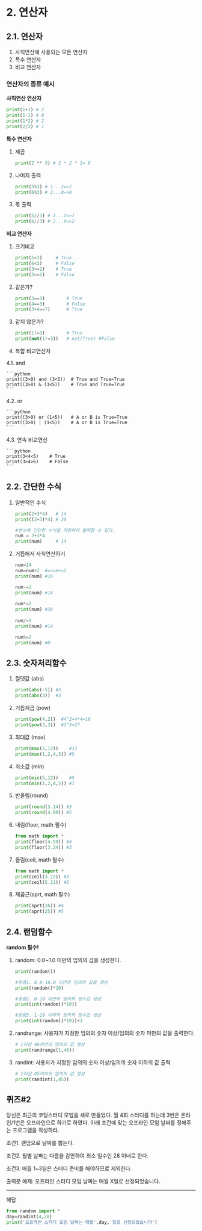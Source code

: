 # 2. 연산자
## 2.1. 연산자
1. 사칙연산에 사용되는 모든 연산자
2. 특수 연산자
3. 비교 연산자

### 연산자의 종류 예시
**사칙연산 연산자**
```python
print(1+1) # 2
print(1-1) # 0
print(1*2) # 2
print(2/2) # 1
```
**특수 연산자**
1. 제곱
    ```python
    print(2 ** 3) # 2 * 2 * 2= 8
    ```
2. 나머지 출력
    ```python
    print(5%3) # 1...2=>2
    print(6%3) # 2...0=>0
    ```
3. 몫 출력
    ```python
    print(5//3) # 1...2=>1
    print(6//3) # 2...0=>2
    ```
**비교 연산자**
1. 크기비교
    ```python
    print(5>3)     # True
    print(6<3)     # False
    print(3>=2)    # True
    print(3<=2)    # False
    ```
2. 같은가?
    ```python
    print(3==3)        # True
    print(4==3)        # False
    print(3+4==7)      # True
    ```
3. 같지 않은가?
    ```python
    print(1!=3)        # True
    print(not(1!=3))   # not(True) #False
    ```

4. 복합 비교연산자

4.1. and

    ```python
    print((3>0) and (3<5))  # True and True=True
    print((3>0) & (3<5))    # True and True=True
    ```
    
4.2. or

    ```python
    print((3>0) or (1<5))   # A or B is True=True
    print((3>0) | (1<5))    # A or B is True=True
    ```
    
4.3. 연속 비교연산

    ```python
    print(3<4<5)    # True
    print(3>4>6)    # False
    ```

## 2.2. 간단한 수식
1. 일반적인 수식
    ```python
    print(2+3*4)   # 14
    print((2+3)*4) # 20
    
    #변수에 간단한 수식을 저장하여 출력할 수 있다.
    num = 2+3*4
    print(num)     # 14
    ```

2. 거듭해서 사칙연산하기
    ```python
    num=14
    num=num+2  #=num+=2
    print(num) #16
    
    num-=2
    print(num) #14
     
    num*=2
    print(num) #28
     
    num/=2
    print(num) #14
    
    num%=2
    print(num) #0
    ```
## 2.3. 숫자처리함수
1. 절댓값 (abs)
    ```python
    print(abs(-5)) #5
    print(abs(3))  #3
    ```

2. 거듭제곱 (pow)
    ```python
    print(pow(4,2))  #4^2=4*4=16
    print(pow(3,3))  #3^3=27
    ```

3. 최대값 (max)
    ```python
    print(max(5,12))    #12
    print(max(1,2,4,5)) #5
    ```

4. 최소값 (min)
    ```python
    print(min(5,12))    #5
    print(min(1,2,4,5)) #1
    ```

5. 반올림(round)
    ```python
    print(round(3.14)) #3
    print(round(4.99)) #5
    ```

6. 내림(floor, math 필수)
    ```python
    from math import *
    print(floor(4.99)) #4
    print(floor(3.24)) #3
    ```

7. 올림(ceil, math 필수)
    ```python
    from math import *
    print(ceil(3.22)) #3
    print(ceil(5.11)) #5
    ```

8. 제곱근(sprt, math 필수)
    ```python
    print(sprt(16)) #4
    print(sprt(25)) #5
    ```

## 2.4. 랜덤함수
**random 필수!**
1. random: 0.0~1.0 미만의 임의의 값을 생성한다.
    ```python
    print(random())
    
    #응용1. 0.0-10.0 미만의 임의의 값을 생성
    print(random()*10)
    
    #응용2. 0-10 미만의 임의의 정수값 생성
    print(int(random()*10))
    
    #응용3. 1-10 이하의 임의의 정수값 생성
    print(int(random()*10))+1
    ```

2. randrange: 사용자가 지정한 임의의 숫자 이상/임의의 숫자 미만의 값을 출력한다.
    ```python
    # 1이상 46미만의 임의의 값 생성
    print(randrange(1,46))
    ```

3. randint: 사용자가 지정한 임의의 숫자 이상/임의의 숫자 이하의 값 출력
    ```python
    # 1이상 45이하의 임의의 값 생성
    print(randint(1,45))
    ```

## 퀴즈#2
당신은 최근의 코딩스터디 모임을 새로 만들었다.
월 4회 스터디를 하는데 3번은 온라인/1번은 오프라인으로 하기로 하였다.
아래 조건에 맞는 오프라인 모임 날짜를 정해주는 프로그램을 작성하라.

조건1. 랜덤으로 날짜를 뽑는다.

조건2. 월별 날짜는 다름을 감안하여 최소 일수인 28 이내로 한다.

조건3. 매월 1~3일은 스터디 준비를 해야하므로 제외한다.

출력문 예제: 오프라인 스터디 모임 날짜는 매월 X일로 선정되었습니다.

------
해답
```python
from random import *
day=randint(4,28)
print('오프라인 스터디 모임 날짜는 매월',day,'일로 선정되었습니다')
```
